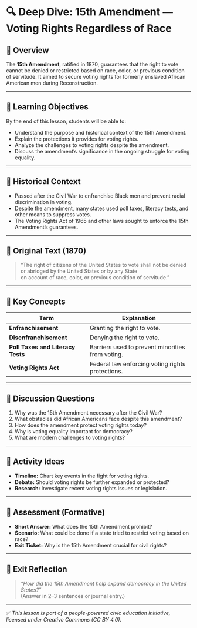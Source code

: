 # 🔍 Deep Dive: 15th Amendment — Voting Rights Regardless of Race

## 🧭 Overview

The **15th Amendment**, ratified in 1870, guarantees that the right to vote cannot be denied or restricted based on race, color, or previous condition of servitude. It aimed to secure voting rights for formerly enslaved African American men during Reconstruction.

---

## 🎯 Learning Objectives

By the end of this lesson, students will be able to:  
- Understand the purpose and historical context of the 15th Amendment.  
- Explain the protections it provides for voting rights.  
- Analyze the challenges to voting rights despite the amendment.  
- Discuss the amendment’s significance in the ongoing struggle for voting equality.

---

## 📘 Historical Context

- Passed after the Civil War to enfranchise Black men and prevent racial discrimination in voting.  
- Despite the amendment, many states used poll taxes, literacy tests, and other means to suppress votes.  
- The Voting Rights Act of 1965 and other laws sought to enforce the 15th Amendment’s guarantees.

---

## 📖 Original Text (1870)

> “The right of citizens of the United States to vote shall not be denied or abridged by the United States or by any State  
> on account of race, color, or previous condition of servitude.”

---

## 🧠 Key Concepts

| Term | Explanation |
|-------|-------------|
| **Enfranchisement** | Granting the right to vote. |
| **Disenfranchisement** | Denying the right to vote. |
| **Poll Taxes and Literacy Tests** | Barriers used to prevent minorities from voting. |
| **Voting Rights Act** | Federal law enforcing voting rights protections. |

---

## 💬 Discussion Questions

1. Why was the 15th Amendment necessary after the Civil War?  
2. What obstacles did African Americans face despite this amendment?  
3. How does the amendment protect voting rights today?  
4. Why is voting equality important for democracy?  
5. What are modern challenges to voting rights?

---

## 🧪 Activity Ideas

- **Timeline:** Chart key events in the fight for voting rights.  
- **Debate:** Should voting rights be further expanded or protected?  
- **Research:** Investigate recent voting rights issues or legislation.

---

## 📎 Assessment (Formative)

- **Short Answer:** What does the 15th Amendment prohibit?  
- **Scenario:** What could be done if a state tried to restrict voting based on race?  
- **Exit Ticket:** Why is the 15th Amendment crucial for civil rights?

---

## 🏁 Exit Reflection

> *“How did the 15th Amendment help expand democracy in the United States?”*  
(Answer in 2–3 sentences or journal entry.)

---

✅ *This lesson is part of a people-powered civic education initiative, licensed under Creative Commons (CC BY 4.0).*
